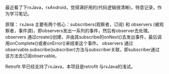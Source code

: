 最近看了下rxJava，rxAndroid，觉得满好用的(代码逻辑很清晰)，特意记录，作为学习笔记。

原理：
rxJava 主要有两个核心：subscribers(观察者，订阅) 和 observers (被观察者，事件源)，即observers发出一系列的事件，然后有observer去处理。
observers 通过create()创建，并由其subscribe的onNext()去发出事件，最后调用onComplete()或者onError()来结束这个事件。
observers 通过observable.subscribe(subscriber)方法与subscriber关联，即subscriber通过该方法去订阅observable。

Retrofit 早已经支持了rxJava，本项目是retrofit 与rxJava的浅试。


